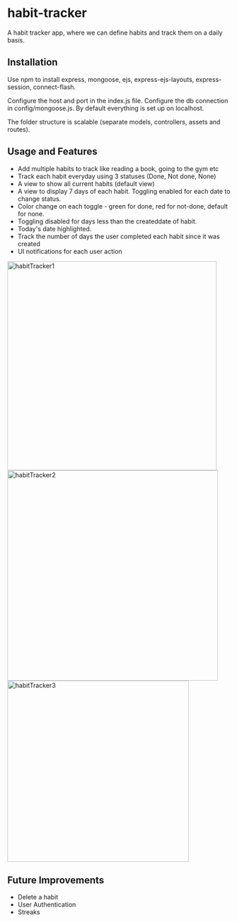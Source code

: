# habit-tracker

A habit tracker app, where we can define habits and track them on a daily basis.

## Installation

Use npm to install express, mongoose, ejs, express-ejs-layouts, express-session, connect-flash.

Configure the host and port in the index.js file. Configure the db connection in config/mongoose.js. By default everything is set up on localhost.

The folder structure is scalable (separate models, controllers, assets and routes).

## Usage and Features

- Add multiple habits to track like reading a book, going to the gym etc
- Track each habit everyday using 3 statuses (Done, Not done, None)
- A view to show all current habits (default view)
- A view to display 7 days of each habit. Toggling enabled for each date to change status.
- Color change on each toggle - green for done, red for not-done, default for none.
- Toggling disabled for days less than the createddate of habit.
- Today's date highlighted.
- Track the number of days the user completed each habit since it was created
- UI notifications for each user action

<img width="473" alt="habitTracker1" src="https://user-images.githubusercontent.com/96715878/228164173-9af2452a-c9b3-44d9-82a0-5e7216e87bbc.png">
<img width="476" alt="habitTracker2" src="https://user-images.githubusercontent.com/96715878/228164218-9dbc6df3-4896-4585-8e34-191c253639b6.png">
<img width="410" alt="habitTracker3" src="https://user-images.githubusercontent.com/96715878/228182025-9e3dc627-f8d2-4546-96ca-1dd75ed5699d.png">

## Future Improvements

- Delete a habit
- User Authentication
- Streaks
